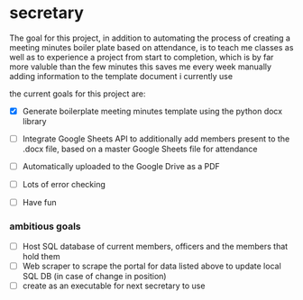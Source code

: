 # secretary

The goal for this project, in addition to automating the process of creating a meeting minutes boiler plate based on attendance, is to teach me classes as well as to experience a project from start to completion, which is by far more valuble than the few minutes this saves me every week manually adding information to the template document i currently use

the current goals for this project are:

- [X] Generate boilerplate meeting minutes template using the python docx library
- [ ] Integrate Google Sheets API to additionally add members present to the .docx file, based on a master Google Sheets file for attendance 
- [ ] Automatically uploaded to the Google Drive as a PDF
- [ ] Lots of error checking
- [ ] Have fun


### ambitious goals
- [ ] Host SQL database of current members, officers and the members that hold them
- [ ] Web scraper to scrape the portal for data listed above to update local SQL DB (in case of change in position)
- [ ] create as an executable for next secretary to use
